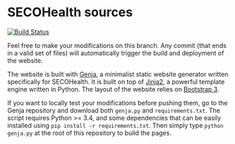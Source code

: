 # SECOHealth sources

[![Build Status](https://travis-ci.org/secohealth/secohealth.github.io.svg?branch=sources)](https://travis-ci.org/secohealth/secohealth.github.io)

Feel free to make your modifications on this branch. 
Any commit (that ends in a valid set of files) will automatically trigger the build and deployment of the website. 

The website is built with [Genja](https://github.com/AlexandreDecan/Genja), a minimalist static website generator written specifically for SECOHealth. It is built on top of [Jinja2](https://jinja.pocoo.org/docs/latest/), a powerful template engine written in Python. The layout of the website relies on [Bootstrap 3](https://getbootstrap.com/docs/3.3/). 

If you want to locally test your modifications before pushing them, go to the Genja repository and download both ``genja.py`` and ``requirements.txt``. The script requires Python >= 3.4, and some dependencies that can be easily installed using ``pip install -r requirements.txt``. Then simply type ``python genja.py`` at the root of this repository to build the pages. 
